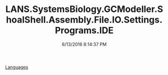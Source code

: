 ﻿---
title: LANS.SystemsBiology.GCModeller.ShoalShell.Assembly.File.IO.Settings.Programs.IDE
date: 6/13/2016 8:14:37 PM
---

[Languages](T-LANS.SystemsBiology.GCModeller.ShoalShell.Assembly.File.IO.Settings.Programs.IDE.Languages.html)
